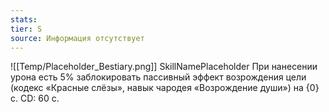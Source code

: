 ```yaml
---
stats: 
tier: S
source: Информация отсутствует
---
```

![[Temp/Placeholder_Bestiary.png]]
SkillNamePlaceholder
При нанесении урона есть 5% заблокировать пассивный эффект возрождения цели (кодекс «Красные слёзы», навык чародея «Возрождение души») на {0} с. CD: 60 с.

